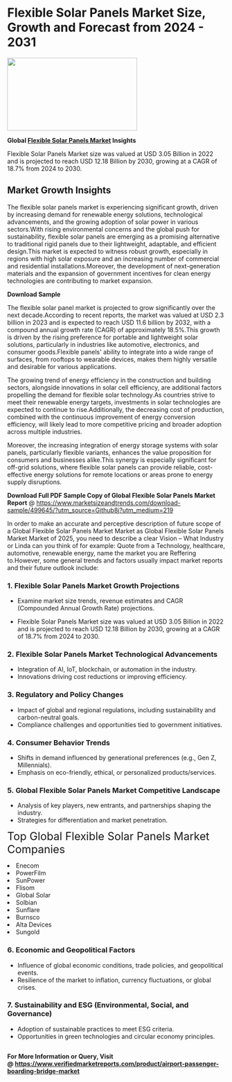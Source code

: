<H1>Flexible Solar Panels Market Size, Growth and Forecast from 2024 - 2031</H1><img class="aligncenter size-medium wp-image-584254" src="https://thirdeyenews.in/wp-content/uploads/2024/09/Global-Market-Research-300x168.jpeg" alt="" width="300" height="168" /><p><strong>Global&nbsp;<a href="https://www.marketsizeandtrends.com/download-sample/499645/?utm_source=Github8j?utm_medium=219">Flexible Solar Panels Market</a> Insights</strong></p><p>Flexible Solar Panels Market size was valued at USD 3.05 Billion in 2022 and is projected to reach USD 12.18 Billion by 2030, growing at a CAGR of 18.7% from 2024 to 2030.</p><p><h2>Market Growth Insights</h2> <p>The flexible solar panels market is experiencing significant growth, driven by increasing demand for renewable energy solutions, technological advancements, and the growing adoption of solar power in various sectors.With rising environmental concerns and the global push for sustainability, flexible solar panels are emerging as a promising alternative to traditional rigid panels due to their lightweight, adaptable, and efficient design.This market is expected to witness robust growth, especially in regions with high solar exposure and an increasing number of commercial and residential installations.Moreover, the development of next-generation materials and the expansion of government incentives for clean energy technologies are contributing to market expansion.</p> <p><strong>Download Sample</strong></p> <p>The flexible solar panel market is projected to grow significantly over the next decade.According to recent reports, the market was valued at USD 2.3 billion in 2023 and is expected to reach USD 11.6 billion by 2032, with a compound annual growth rate (CAGR) of approximately 18.5%.This growth is driven by the rising preference for portable and lightweight solar solutions, particularly in industries like automotive, electronics, and consumer goods.Flexible panels' ability to integrate into a wide range of surfaces, from rooftops to wearable devices, makes them highly versatile and desirable for various applications.</p> <p>The growing trend of energy efficiency in the construction and building sectors, alongside innovations in solar cell efficiency, are additional factors propelling the demand for flexible solar technology.As countries strive to meet their renewable energy targets, investments in solar technologies are expected to continue to rise.Additionally, the decreasing cost of production, combined with the continuous improvement of energy conversion efficiency, will likely lead to more competitive pricing and broader adoption across multiple industries.</p> <p>Moreover, the increasing integration of energy storage systems with solar panels, particularly flexible variants, enhances the value proposition for consumers and businesses alike.This synergy is especially significant for off-grid solutions, where flexible solar panels can provide reliable, cost-effective energy solutions for remote locations or areas prone to energy supply disruptions.</p> <p><span class=""><strong>Download Full PDF Sample Copy of Global Flexible Solar Panels Market Report</strong> @ <a href="https://www.marketsizeandtrends.com/download-sample/499645/?utm_source=Github8j?utm_medium=219" target="_blank">https://www.marketsizeandtrends.com/download-sample/499645/?utm_source=Github8j?utm_medium=219</a></span></p><p>In order to make an accurate and perceptive description of future scope of a Global&nbsp;Flexible Solar Panels Market Market as Global&nbsp;Flexible Solar Panels Market Market of 2025, you need to describe a clear Vision &ndash; What Industry or Linda can you think of for example: Quote from a Technology, healthcare, automotive, renewable energy, name the market you are Reffering to.However, some general trends and factors usually impact market reports and their future outlook include:</p><h3>1.&nbsp;<strong>Flexible Solar Panels Market Growth Projections</strong></h3><ul><li>Examine market size trends, revenue estimates and CAGR (Compounded Annual Growth Rate) projections.</li><li><p>Flexible Solar Panels Market size was valued at USD 3.05 Billion in 2022 and is projected to reach USD 12.18 Billion by 2030, growing at a CAGR of 18.7% from 2024 to 2030.</p></li></ul><h3>2.&nbsp;<strong>Flexible Solar Panels Market Technological Advancements</strong></h3><ul><li>Integration of AI, IoT, blockchain, or automation in the industry.</li><li>Innovations driving cost reductions or improving efficiency.</li></ul><h3>3.&nbsp;<strong>Regulatory and Policy Changes</strong></h3><ul><li>Impact of global and regional regulations, including sustainability and carbon-neutral goals.</li><li>Compliance challenges and opportunities tied to government initiatives.</li></ul><h3>4.&nbsp;<strong>Consumer Behavior Trends</strong></h3><ul><li>Shifts in demand influenced by generational preferences (e.g., Gen Z, Millennials).</li><li>Emphasis on eco-friendly, ethical, or personalized products/services.</li></ul><h3>5.&nbsp;<strong>Global Flexible Solar Panels Market Competitive Landscape</strong></h3><ul><li>Analysis of key players, new entrants, and partnerships shaping the industry.</li><li>Strategies for differentiation and market penetration.</li></ul><p data-pm-slice="1 1 []"><span style="color: inherit; font-family: inherit; font-size: 25px;">Top Global Flexible Solar Panels Market Companies</span></p><div class="" data-test-id=""><p><li>Enecom</li><li> PowerFilm</li><li> SunPower</li><li> Flisom</li><li> Global Solar</li><li> Solbian</li><li> Sunflare</li><li> Burnsco</li><li> Alta Devices</li><li> Sungold</li></p></div><h3>6.&nbsp;<strong>Economic and Geopolitical Factors</strong></h3><ul><li>Influence of global economic conditions, trade policies, and geopolitical events.</li><li>Resilience of the market to inflation, currency fluctuations, or global crises.</li></ul><h3>7.&nbsp;<strong>Sustainability and ESG (Environmental, Social, and Governance)</strong></h3><ul><li>Adoption of sustainable practices to meet ESG criteria.</li><li>Opportunities in green technologies and circular economy principles.</li></ul><h2><strong style="font-size: 14px;">For More Information or Query, Visit @&nbsp;</strong><a style="background-color: #ffffff; font-size: 14px;" href="https://www.marketsizeandtrends.com/report/flexible-solar-panels-market/" target="_blank">https://www.verifiedmarketreports.com/product/airport-passenger-boarding-bridge-market</a></h2>